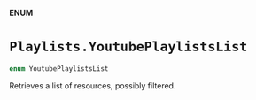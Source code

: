 **ENUM**

# `Playlists.YoutubePlaylistsList`

```swift
enum YoutubePlaylistsList
```

Retrieves a list of resources, possibly filtered.

